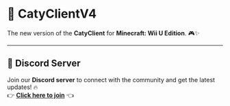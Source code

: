 # 🚀 **CatyClientV4**
The new version of the **CatyClient** for **Minecraft: Wii U Edition**. 🎮✨

---

## 💬 **Discord Server**
Join our **Discord server** to connect with the community and get the latest updates! 🔥  
👉 [**Click here to join**](https://discord.gg/cR6Wpp9W) 👈
